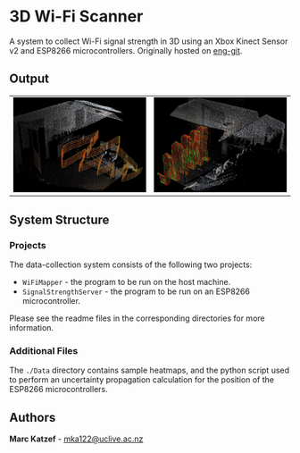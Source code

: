# 3D Wi-Fi Scanner
A system to collect Wi-Fi signal strength in 3D using an Xbox Kinect Sensor v2 and ESP8266 microcontrollers. Originally hosted on [eng-git](https://eng-git.canterbury.ac.nz/mka122/cosc428-2018).

## Output
<table>
<td>
<img src="Images/lounge_map_tree.jpg" width="256" title="Absolute signal strength 3D Wi-Fi map">
</td>
<td>
<img src="Images/lounge_map_snake.jpg" width="256" title="Relative signal strength 3D Wi-Fi map">
</td>
</table>

## System Structure
### Projects
The data-collection system consists of the following two projects:
* `WiFiMapper` - the program to be run on the host machine.
* `SignalStrengthServer` - the program to be run on an ESP8266 microcontroller.

Please see the readme files in the corresponding directories for more information.

### Additional Files
The `./Data` directory contains sample heatmaps, and the python script used to perform an uncertainty propagation calculation for the position of the ESP8266 microcontrollers.

## Authors
**Marc Katzef** - mka122@uclive.ac.nz